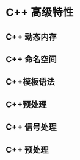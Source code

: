 # C++ 高级特性




## C++ 动态内存





## C++ 命名空间





## C++模板语法





## C++预处理









## C++ 信号处理







## C++ 预处理







